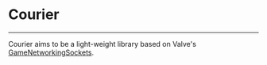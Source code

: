# Courier
---
Courier aims to be a light-weight library based on Valve's [GameNetworkingSockets](https://github.com/ValveSoftware/GameNetworkingSockets).
